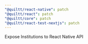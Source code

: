 ```yaml
---
"@quiltt/react-native": patch
"@quiltt/react": patch
"@quiltt/core": patch
"@quiltt/react-test-nextjs": patch
---
```


Expose Institutions to React Native API
